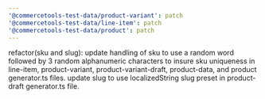 ```yaml
---
'@commercetools-test-data/product-variant': patch
'@commercetools-test-data/line-item': patch
'@commercetools-test-data/product': patch
---
```


refactor(sku and slug): update handling of sku to use a random word followed by 3 random alphanumeric characters to insure sku uniqueness in line-item, product-variant, product-variant-draft, product-data, and product generator.ts files. update slug to use localizedString slug preset in product-draft generator.ts file.
